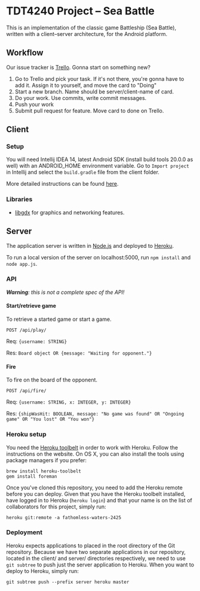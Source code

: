 # TDT4240 Project – Sea Battle
This is an implementation of the classic game Battleship (Sea Battle), written
with a client–server architecture, for the Android platform.

## Workflow
Our issue tracker is [Trello](https://trello.com/b/ih5ztWXn/progark). Gonna start on something new?

1. Go to Trello and pick your task. If it's not there, you're gonna have to add it. Assign it to yourself, and move the card to "Doing"
2. Start a new branch. Name should be server/client-name of card.
3. Do your work. Use commits, write commit messages.
4. Push your work
4. Submit pull request for feature. Move card to done on Trello.

## Client

### Setup
You will need Intellij IDEA 14, latest Android SDK (install build tools 20.0.0
as well) with an ANDROID\_HOME environment variable. Go to `Import project` in
Intellij and select the `build.gradle` file from the client folder.

More detailed instructions can be found
[here](https://github.com/libgdx/libgdx/wiki/Gradle-and-Intellij-IDEA).

### Libraries 
* [libgdx](https://github.com/libgdx/libgdx) for graphics and networking features.

## Server
The application server is written in [Node.js][node] and deployed to
[Heroku][heroku].

To run a local version of the server on localhost:5000, run `npm install` and `node app.js`.

### API

_**Warning**: this is not a complete spec of the API!_

#### Start/retrieve game

To retrieve a started game or start a game. 

```
POST /api/play/
```

Req: `{username: STRING}`

Res: `Board object OR {message: "Waiting for opponent."}`


#### Fire 

To fire on the board of the opponent.

```
POST /api/fire/
```

Req: `{username: STRING, x: INTEGER, y: INTEGER}`

Res: `{shipWasHit: BOOLEAN, message: "No game was found" OR "Ongoing game" OR "You lost" OR "You won"}`


### Heroku setup
You need the [Heroku toolbelt][heroku-toolbelt] in order to work with Heroku.
Follow the instructions on the website. On OS X, you can also install the tools
using package managers if you prefer:

```
brew install heroku-toolbelt
gem install foreman
```

Once you've cloned this repository, you need to add the Heroku remote before
you can deploy. Given that you have the Heroku toolbelt installed, have logged
in to Heroku (`heroku login`) and that your name is on the list of
collaborators for this project, simply run:

```
heroku git:remote -a fathomless-waters-2425
```

### Deployment
Heroku expects applications to placed in the root directory of the Git
repository. Because we have two separate applications in our repository,
located in the client/ and server/ directories respectively, we need to use
`git subtree` to push just the server application to Heroku. When you want to
deploy to Heroku, simply run:

```
git subtree push --prefix server heroku master
```

[node]: http://nodejs.org/
[heroku]: https://www.heroku.com/
[heroku-toolbelt]: https://toolbelt.heroku.com/
